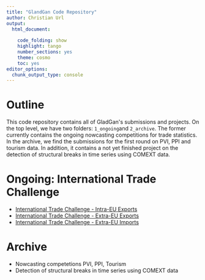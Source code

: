```yaml
---
title: "GlandGan Code Repository"
author: Christian Url
output:
  html_document:
    
    code_folding: show
    highlight: tango
    number_sections: yes
    theme: cosmo
    toc: yes
editor_options: 
  chunk_output_type: console
---
```


# Outline
This code repository contains all of GladGan's submissions and projects. On the top level,
we have two folders: `1_ongoing`and `2_archive`. The former currently contains the ongoing nowcasting competitions for trade statistics. In the archive, we find the submissions for the first round on PVI, PPI and tourism data. In addition, it contains a not yet finished project on the detection of structural breaks in time series using COMEXT data. 

# Ongoing: International Trade Challenge

  * [International Trade Challenge - Intra-EU Exports](https://statistics-awards.eu/competitions/22)
  * [International Trade Challenge - Extra-EU Exports](https://statistics-awards.eu/competitions/20)
  * [International Trade Challenge - Extra-EU Imports](https://statistics-awards.eu/competitions/19)

# Archive

  * Nowcasting competetions PVI, PPI, Tourism
  * Detection of structural breaks in time series using COMEXT data
